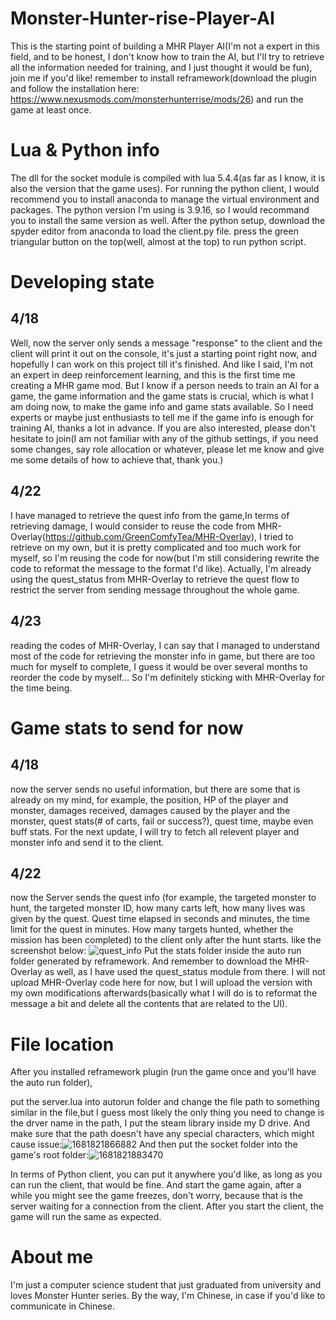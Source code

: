 # Monster-Hunter-rise-Player-AI
This is the starting point of building a MHR Player AI(I'm not a expert in this field, and to be honest, I don't know how to train the AI, but I'll try to retrieve all the information needed for training, and I just thought it would be fun), join me if you'd like!
remember to install reframework(download the plugin and follow the installation here: https://www.nexusmods.com/monsterhunterrise/mods/26) and run the game at least once.
# Lua & Python info
The dll for the socket module is compiled with lua 5.4.4(as far as I know, it is also the version that the game uses).
For running the python client, I would recommend you to install anaconda to manage the virtual environment and packages. The python version I'm using is 3.9.16, so I would recommand you to install the same version as well. After the python setup, download the spyder editor from anaconda to load the client.py file. press the green triangular button on the top(well, almost at the top) to run python script.
# Developing state
## 4/18
Well, now the server only sends a message "response" to the client and the client will print it out on the console, it's just a starting point right now, and hopefully I can work on this project till it's finished. And like I said, I'm not an expert in deep reinforcement learning, and this is the first time me creating a MHR game mod. But I know if a person needs to train an AI for a game, the game information and the game stats is crucial, which is what I am doing now, to make the game info and game stats available. So I need experts or maybe just enthusiasts to tell me if the game info is enough for training AI, thanks a lot in advance. If you are also interested, please don't hesitate to join(I am not familiar with any of the github settings, if you need some changes, say role allocation or whatever, please let me know and give me some details of how to achieve that, thank you.)
## 4/22
I have managed to retrieve the quest info from the game,In terms of retrieving damage, I would consider to reuse the code from MHR-Overlay(https://github.com/GreenComfyTea/MHR-Overlay), I tried to retrieve on my own, but it is pretty complicated and too much work for myself, so I'm reusing the code for now(but I'm still considering rewrite the code to reformat the message to the format I'd like). Actually, I'm already using the quest_status from MHR-Overlay to retrieve the quest flow to restrict the server from sending message throughout the whole game.
## 4/23
reading the codes of MHR-Overlay, I can say that I managed to understand most of the code for retrieving the monster info in game, but there are too much for myself to complete, I guess it would be over several months to reorder the code by myself... So I'm definitely sticking with MHR-Overlay for the time being.
# Game stats to send for now
## 4/18
now the server sends no useful information, but there are some that is already on my mind, for example, the position, HP of the player and monster, damages received, damages caused by the player and the monster, quest stats(# of carts, fail or success?), quest time, maybe even buff stats. For the next update, I will try to fetch all relevent player and monster info and send it to the client.
## 4/22
now the Server sends the quest info (for example, the targeted monster to hunt, the targeted monster ID, how many carts left, how many lives was given by the quest. Quest time elapsed in seconds and minutes, the time limit for the quest in minutes. How many targets hunted, whether the mission has been completed) to the client only after the hunt starts. like the screenshot below:
![quest_info](https://user-images.githubusercontent.com/66408806/233784558-668e0914-aac6-4413-a345-ae1d79be571c.png)
Put the stats folder inside the auto run folder generated by reframework. And remember to download the MHR-Overlay as well, as I have used the quest_status module from there. I will not upload MHR-Overlay code here for now, but I will upload the version with my own modifications afterwards(basically what I will do is to reformat the message a bit and delete all the contents that are related to the UI).

# File location
After you installed reframework plugin (run the game once and you'll have the auto run folder),

put the server.lua into autorun folder and change the file path to something similar in the file,but I guess most likely the only thing you need to change is the drver name in the path, I put the steam library inside my D drive. And make sure that the path doesn't have any special characters, which might cause issue:![1681821866882](https://user-images.githubusercontent.com/66408806/232782011-d4037919-3eb0-4b0e-ad47-847b63baefe0.png)
And then put the socket folder into the game's root folder:![1681821883470](https://user-images.githubusercontent.com/66408806/232782156-2af22a25-0c5c-4ac6-9240-41b62e2c208a.png)

In terms of Python client, you can put it anywhere you'd like, as long as you can run the client, that would be fine.
And start the game again, after a while you might see the game freezes, don't worry, because that is the server waiting for a connection from the client. After you start the client, the game will run the same as expected.
# About me
I'm just a computer science student that just graduated from university and loves Monster Hunter series. By the way, I'm Chinese, in case if you'd like to communicate in Chinese.

